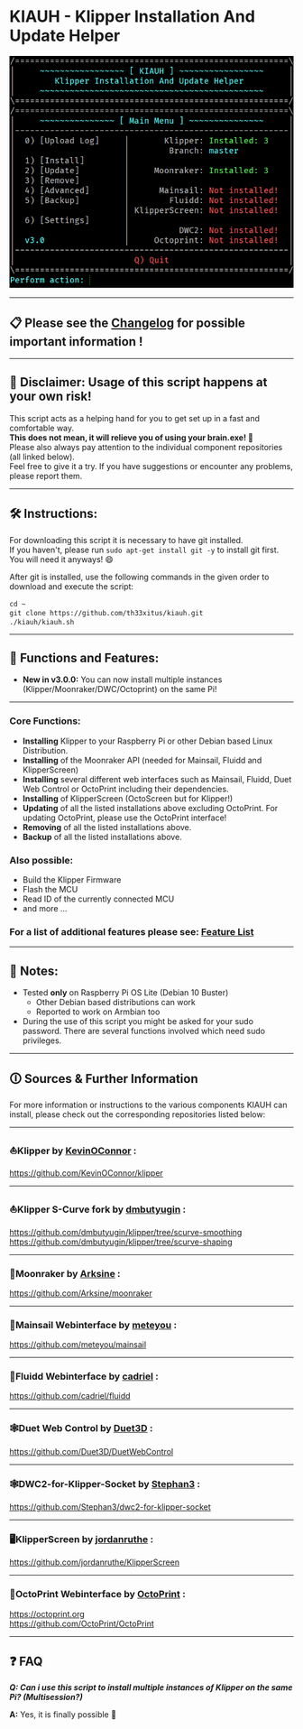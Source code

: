 # **KIAUH - Klipper Installation And Update Helper**

![main_menu](resources/screenshots/main_v3.png)

---

## **📋 Please see the [Changelog](docs/changelog.md) for possible important information !**

---

## **📢 Disclaimer: Usage of this script happens at your own risk!**

This script acts as a helping hand for you to get set up in a fast and comfortable way.\
**This does not mean, it will relieve you of using your brain.exe! 🧠**\
Please also always pay attention to the individual component repositories (all linked below).\
Feel free to give it a try. If you have suggestions or encounter any problems, please report them.

---

## **🛠️ Instructions:**

For downloading this script it is necessary to have git installed.\
If you haven't, please run `sudo apt-get install git -y` to install git first.\
You will need it anyways! 😄

After git is installed, use the following commands in the given order to download and execute the script:

```shell
cd ~
git clone https://github.com/th33xitus/kiauh.git
./kiauh/kiauh.sh
```

---

## **🧰 Functions and Features:**

- **New in v3.0.0:** You can now install multiple instances (Klipper/Moonraker/DWC/Octoprint) on the same Pi!
---
### **Core Functions:**

- **Installing** Klipper to your Raspberry Pi or other Debian based Linux Distribution.
- **Installing** of the Moonraker API (needed for Mainsail, Fluidd and KlipperScreen)
- **Installing** several different web interfaces such as Mainsail, Fluidd, Duet Web Control or OctoPrint including their dependencies.
- **Installing** of KlipperScreen (OctoScreen but for Klipper!)
- **Updating** of all the listed installations above excluding OctoPrint. For updating OctoPrint, please use the OctoPrint interface!
- **Removing** of all the listed installations above.
- **Backup** of all the listed installations above.

### **Also possible:**

- Build the Klipper Firmware
- Flash the MCU
- Read ID of the currently connected MCU
- and more ...

### **For a list of additional features please see: [Feature List](docs/features.md)**

---

## **📝 Notes:**

- Tested **only** on Raspberry Pi OS Lite (Debian 10 Buster)
    - Other Debian based distributions can work
    - Reported to work on Armbian too
- During the use of this script you might be asked for your sudo password. There are several functions involved which need sudo privileges.

---

## **🛈 Sources & Further Information**

For more information or instructions to the various components KIAUH can install, please check out the corresponding repositories listed below:

---

### **⛵Klipper** by [KevinOConnor](https://github.com/KevinOConnor) :

https://github.com/KevinOConnor/klipper

---

### **⛵Klipper S-Curve fork** by [dmbutyugin](https://github.com/dmbutyugin) :

https://github.com/dmbutyugin/klipper/tree/scurve-smoothing \
https://github.com/dmbutyugin/klipper/tree/scurve-shaping

---

### **🌙Moonraker** by [Arksine](https://github.com/Arksine) :

https://github.com/Arksine/moonraker

---

### **💨Mainsail Webinterface** by [meteyou](https://github.com/meteyou) :

https://github.com/meteyou/mainsail

---

### **🌊Fluidd Webinterface** by [cadriel](https://github.com/cadriel) :

https://github.com/cadriel/fluidd

---

### **🕸️Duet Web Control** by [Duet3D](https://github.com/Duet3D) :

https://github.com/Duet3D/DuetWebControl

---

### **🕸️DWC2-for-Klipper-Socket** by [Stephan3](https://github.com/Stephan3) :

https://github.com/Stephan3/dwc2-for-klipper-socket

---

### **🖥️KlipperScreen** by [jordanruthe](https://github.com/jordanruthe) :

https://github.com/jordanruthe/KlipperScreen

---

### **🐙OctoPrint Webinterface** by [OctoPrint](https://github.com/OctoPrint) :

https://octoprint.org \
https://github.com/OctoPrint/OctoPrint

---

## **❓ FAQ**

**_Q: Can i use this script to install multiple instances of Klipper on the same Pi? (Multisession?)_**

**A:** Yes, it is finally possible 🙂
